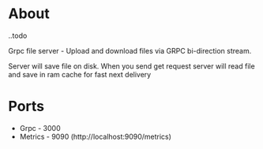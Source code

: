 # About

..todo

Grpc file server - Upload and download files via GRPC bi-direction stream.

Server will save file on disk. When you send get request server will read file and save in ram cache for fast
next delivery

# Ports
- Grpc - 3000
- Metrics - 9090 (http://localhost:9090/metrics)
